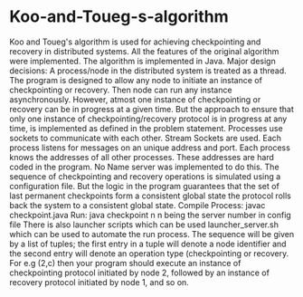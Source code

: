 # Koo-and-Toueg-s-algorithm
Koo and Toueg's algorithm is used for achieving checkpointing and recovery in distributed systems. All the features of the original algorithm were implemented. The algorithm is implemented in Java.  Major design decisions:  A process/node in the distributed system is treated as a thread. The program is designed to allow any node to initiate an instance of checkpointing or recovery. Then node can run any instance asynchronously. However, atmost one instance of checkpointing or recovery can be in progress at a given time. But the approach to ensure that only one instance of checkpointing/recovery protocol is in progress at any time, is implemented as defined in the problem statement. Processes use sockets to communicate with each other. Stream Sockets are used. Each process listens for messages on an unique address and port. Each process knows the addresses of all other processes. These addresses are hard coded in the program. No Name server was implemented to do this. The sequence of checkpointing and recovery operations is simulated using a configuration file. But the logic in the program guarantees that the set of last permanent checkpoints form a consistent global state the protocol rolls back the system to a consistent global state.            Compile Process:  javac checkpoint.java   Run:  java checkpoint n    n being the server number in config file  There is also launcher scripts which can be used launcher_server.sh which can be used to automate the run process.  The sequence will be given by a list of tuples; the first entry in a tuple will denote a node identifier and the second entry will denote an operation type (checkpointing or recovery. For e.g (2,c) then your program should execute an instance of checkpointing protocol initiated by node 2, followed by an instance of recovery protocol initiated by node 1, and so on.

